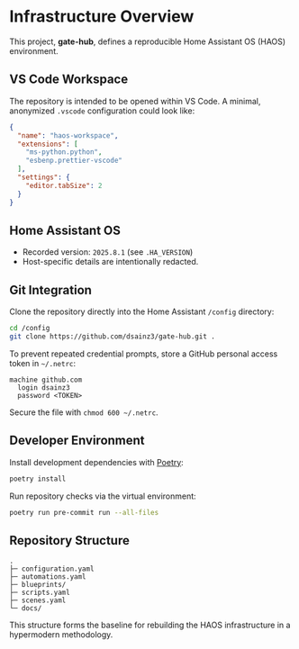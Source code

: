 # Infrastructure Overview

This project, **gate-hub**, defines a reproducible Home Assistant OS (HAOS) environment.

## VS Code Workspace

The repository is intended to be opened within VS Code. A minimal, anonymized `.vscode` configuration could look like:

```json
{
  "name": "haos-workspace",
  "extensions": [
    "ms-python.python",
    "esbenp.prettier-vscode"
  ],
  "settings": {
    "editor.tabSize": 2
  }
}
```

## Home Assistant OS

- Recorded version: `2025.8.1` (see `.HA_VERSION`)
- Host-specific details are intentionally redacted.

## Git Integration

Clone the repository directly into the Home Assistant `/config` directory:

```bash
cd /config
git clone https://github.com/dsainz3/gate-hub.git .
```

To prevent repeated credential prompts, store a GitHub personal access token in `~/.netrc`:

```text
machine github.com
  login dsainz3
  password <TOKEN>
```

Secure the file with `chmod 600 ~/.netrc`.

## Developer Environment

Install development dependencies with [Poetry](https://python-poetry.org/):

```bash
poetry install
```

Run repository checks via the virtual environment:

```bash
poetry run pre-commit run --all-files
```

## Repository Structure

```
.
├─ configuration.yaml
├─ automations.yaml
├─ blueprints/
├─ scripts.yaml
├─ scenes.yaml
└─ docs/
```

This structure forms the baseline for rebuilding the HAOS infrastructure in a hypermodern methodology.


